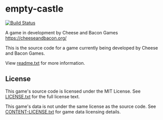 # empty-castle
[![Build Status](https://wells-family.xyz/jenkins/buildStatus/icon?job=empty-castle)](https://wells-family.xyz/jenkins/job/empty-castle/)

A game in development by Cheese and Bacon Games
https://cheeseandbacon.org/

This is the source code for a game currently being developed by Cheese and Bacon Games.

View [readme.txt](docs/readme.txt) for more information.

## License
This game's source code is licensed under the MIT License. See [LICENSE.txt](docs/LICENSE.txt) for the full license text.

This game's data is not under the same license as the source code. See [CONTENT-LICENSE.txt](docs/CONTENT-LICENSE.txt) for game data licensing details.
